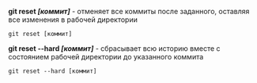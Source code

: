 **git reset *[коммит]*** - отменяет все коммиты после заданного, оставляя все изменения в рабочей директории

```bash=
git reset [коммит]
```

**git reset --hard *[коммит]*** - сбрасывает всю историю вместе с состоянием рабочей директории до указанного коммита

```bash=
git reset --hard [коммит]
```
